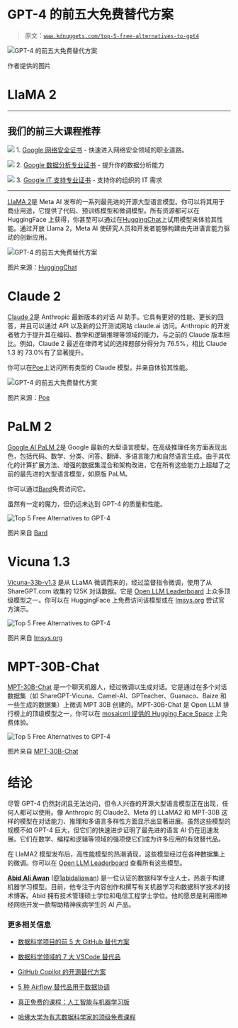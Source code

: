 # GPT-4 的前五大免费替代方案

> 原文：[`www.kdnuggets.com/top-5-free-alternatives-to-gpt4`](https://www.kdnuggets.com/top-5-free-alternatives-to-gpt4)

![GPT-4 的前五大免费替代方案](img/a13c408d736bed37d89fae8d10399004.png)

作者提供的图片

# LlaMA 2

* * *

## 我们的前三大课程推荐

![](img/0244c01ba9267c002ef39d4907e0b8fb.png) 1\. [Google 网络安全证书](https://www.kdnuggets.com/google-cybersecurity) - 快速进入网络安全领域的职业道路。

![](img/e225c49c3c91745821c8c0368bf04711.png) 2\. [Google 数据分析专业证书](https://www.kdnuggets.com/google-data-analytics) - 提升你的数据分析能力

![](img/0244c01ba9267c002ef39d4907e0b8fb.png) 3\. [Google IT 支持专业证书](https://www.kdnuggets.com/google-itsupport) - 支持你的组织的 IT 需求

* * *

[LlaMA 2](https://ai.meta.com/blog/llama-2/)是 Meta AI 发布的一系列最先进的开源大型语言模型。你可以将其用于商业用途，它提供了代码、预训练模型和微调模型。所有资源都可以在 HuggingFace 上获得，你甚至可以通过在[HuggingChat](https://huggingface.co/chat)上试用模型来体验其性能。通过开放 Llama 2，Meta AI 使研究人员和开发者能够构建由先进语言能力驱动的创新应用。

![GPT-4 的前五大免费替代方案](img/126a9677f5759ada63ea4f235375956f.png)

图片来源：[HuggingChat](https://huggingface.co/chat)

# Claude 2

[Claude 2](https://www.anthropic.com/index/claude-2)是 Anthropic 最新版本的对话 AI 助手。它具有更好的性能、更长的回答，并且可以通过 API 以及新的公开测试网站 claude.ai 访问。Anthropic 的开发者致力于提升其在编码、数学和逻辑推理等领域的能力，与之前的 Claude 版本相比。例如，Claude 2 最近在律师考试的选择题部分得分为 76.5%，相比 Claude 1.3 的 73.0%有了显著提升。

你可以在[Poe](https://poe.com/Claude-2-100k)上访问所有类型的 Claude 模型，并亲自体验其性能。

![GPT-4 的前五大免费替代方案](img/8603ab14e69412f8f73c047a67de90b2.png)

图片来源：[Poe](https://poe.com/Claude-2-100k)

# PaLM 2

[Google AI PaLM 2](https://ai.google/discover/palm2)是 Google 最新的大型语言模型，在高级推理任务方面表现出色，包括代码、数学、分类、问答、翻译、多语言能力和自然语言生成。由于其优化的计算扩展方法、增强的数据集混合和架构改进，它在所有这些能力上超越了之前的最先进的大型语言模型，如原版 PaLM。

你可以通过[Bard](https://bard.google.com/)免费访问它。

虽然有一定的魔力，但仍远未达到 GPT-4 的质量和性能。

![Top 5 Free Alternatives to GPT-4](img/a9c8a7edb11bed113e470f5c8b4fccb4.png)

图片来自 [Bard](https://bard.google.com/)

# Vicuna 1.3

[Vicuna-33b-v1.3](https://huggingface.co/lmsys/vicuna-33b-v1.3) 是从 LLaMA 微调而来的，经过监督指令微调，使用了从 ShareGPT.com 收集的 125K 对话数据。它是 [Open LLM Leaderboard](https://huggingface.co/spaces/HuggingFaceH4/open_llm_leaderboard) 上众多顶级模型之一。你可以在 HuggingFace 上免费访问该模型或在 [lmsys.org](https://chat.lmsys.org/) 尝试官方演示。

![Top 5 Free Alternatives to GPT-4](img/5018da4edaeb99ef2e3f47da7808adef.png)

图片来自 [lmsys.org](https://chat.lmsys.org/)

# MPT-30B-Chat

[MPT-30B-Chat](https://huggingface.co/mosaicml/mpt-30b-chat) 是一个聊天机器人，经过微调以生成对话。它是通过在多个对话数据集（如 ShareGPT-Vicuna、Camel-AI、GPTeacher、Guanaco、Baize 和一些生成的数据集）上微调 MPT 30B 创建的。MPT-30B-Chat 是 Open LLM 排行榜上的顶级模型之一，你可以在 [mosaicml 提供的 Hugging Face Space](https://huggingface.co/spaces/mosaicml/mpt-30b-chat) 上免费体验。

![Top 5 Free Alternatives to GPT-4](img/7da4f6803d475446a0be0f43c35f1c60.png)

图片来自 [MPT-30B-Chat](https://huggingface.co/spaces/mosaicml/mpt-30b-chat)

# 结论

尽管 GPT-4 仍然封闭且无法访问，但令人兴奋的开源大型语言模型正在出现，任何人都可以使用。像 Anthropic 的 Claude2、Meta 的 LLaMA2 和 MPT-30B 这样的模型在对话能力、推理和多语言多样性方面显示出显著进展。虽然这些模型的规模不如 GPT-4 巨大，但它们的快速进步证明了最先进的语言 AI 仍在迅速发展。它们在数学、编程和逻辑等领域的强项使它们成为许多应用的有效替代品。

在 LlaMA2 模型发布后，高性能模型的热潮涌现，这些模型经过在各种数据集上的微调。你可以在 [Open LLM Leaderboard](https://huggingface.co/spaces/HuggingFaceH4/open_llm_leaderboard) 查看所有这些模型。

**[Abid Ali Awan](https://www.polywork.com/kingabzpro)** ([@1abidaliawan](https://www.linkedin.com/in/1abidaliawan/)) 是一位认证的数据科学专业人士，热衷于构建机器学习模型。目前，他专注于内容创作和撰写有关机器学习和数据科学技术的技术博客。Abid 拥有技术管理硕士学位和电信工程学士学位。他的愿景是利用图神经网络开发一款帮助精神疾病学生的 AI 产品。

### 更多相关信息

+   [数据科学项目的前 5 大 GitHub 替代方案](https://www.kdnuggets.com/the-top-5-alternatives-to-github-for-data-science-projects)

+   [数据科学领域的 7 大 VSCode 替代品](https://www.kdnuggets.com/top-7-alternatives-to-vscode-for-data-science)

+   [GitHub Copilot 的开源替代方案](https://www.kdnuggets.com/2021/07/github-copilot-open-source-alternatives-code-generation.html)

+   [5 种 Airflow 替代品用于数据协调](https://www.kdnuggets.com/5-airflow-alternatives-for-data-orchestration)

+   [真正免费的课程：人工智能与机器学习版](https://www.kdnuggets.com/free-courses-that-are-actually-free-ai-ml-edition)

+   [哈佛大学为有志数据科学家的顶级免费课程](https://www.kdnuggets.com/harvard-top-free-courses-for-aspiring-data-scientists)
